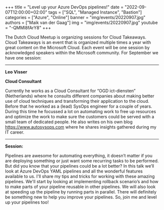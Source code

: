 +++
title = "Level up your Azure DevOps pipelines!"
date = "2022-09-07T12:00:00+02:00"
tags = ["SQL", "Managed Instance", "Bastion"]
categories = ["Azure", "Online"]
banner = "img/events/20220907.jpg"
authors = ["Maik van der Gaag"]
img = "img/events/20220907.jpg"
youtube = "-QMMl8fArY8"
+++

The Dutch Cloud Meetup is organizing sessions for Cloud Takeaways. Cloud Takeaways is an event that is organized multiple times a year with great content on the Microsoft Cloud.
Each event will be one session by acknowledged speakers within the Microsoft community. For September we have one session:

---

**Leo Visser**

**Cloud Consultant**

Currently he works as a Cloud Consultant for “OGD ict-diensten” (Netherlands) where he consults different companies about making better use of cloud techniques and transforming their application to the cloud. Before that he worked as a (lead) SysOps engineer for a couple of years. During this time he focussed a lot on automating work to free up resources and optimize the work to make sure the customers could be served with a small team of dedicated people. He also writes on his own blog https://www.autosysops.com where he shares insights gathered during my IT career.

---

**Session:**

Pipelines are awesome for automating everything, it doesn’t matter if you are deploying something or just want some recurring tasks to be performed. But did you know that your pipelines could be a lot better? In this talk we’ll look at Azure DevOps YAML pipelines and all the wonderful features available to us. I'll share my tips and tricks for working with these amazing pipelines. We'll start by looking at implementing rollback scenario’s and how to make parts of your pipeline reusable in other pipelines. We will also look at speeding up the pipeline by running parts in parallel. There will definitely be something new to help you improve your pipelines. So, join me and level up your pipelines too!